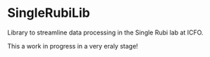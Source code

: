 # SingleRubiLib
Library to streamline data processing in the Single Rubi lab at ICFO.

This a work in progress in a very eraly stage!
